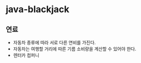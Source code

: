 # java-blackjack

## 연료

- 자동차 종류에 따라 서로 다른 연비를 가진다.
- 자동차는 여행할 거리에 따른 기름 소비량을 계산할 수 있어야 한다.
- 렌터카 컴퍼니 